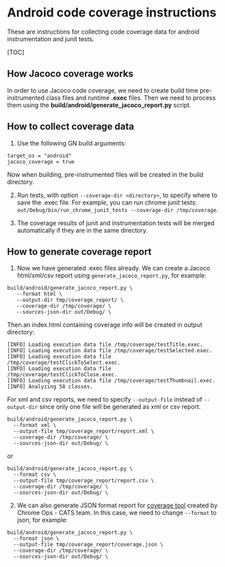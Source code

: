 # Android code coverage instructions

These are instructions for collecting code coverage data for android
instrumentation and junit tests.

[TOC]

## How Jacoco coverage works

In order to use Jacoco code coverage, we need to create build time pre-instrumented
class files and runtime **.exec** files. Then we need to process them using the
**build/android/generate_jacoco_report.py** script.

## How to collect coverage data

1. Use the following GN build arguments:

  ```gn
  target_os = "android"
  jacoco_coverage = true
  ```

   Now when building, pre-instrumented files will be created in the build directory.

2. Run tests, with option `--coverage-dir <directory>`, to specify where to save
   the .exec file. For example, you can run chrome junit tests:
   `out/Debug/bin/run_chrome_junit_tests --coverage-dir /tmp/coverage`.

3. The coverage results of junit and instrumentation tests will be merged
   automatically if they are in the same directory.

## How to generate coverage report

1. Now we have generated .exec files already. We can create a Jacoco html/xml/csv
   report using `generate_jacoco_report.py`, for example:

  ```shell
  build/android/generate_jacoco_report.py \
     --format html \
     --output-dir tmp/coverage_report/ \
     --coverage-dir /tmp/coverage/ \
     --sources-json-dir out/Debug/ \
  ```
   Then an index.html containing coverage info will be created in output directory:

  ```
  [INFO] Loading execution data file /tmp/coverage/testTitle.exec.
  [INFO] Loading execution data file /tmp/coverage/testSelected.exec.
  [INFO] Loading execution data file /tmp/coverage/testClickToSelect.exec.
  [INFO] Loading execution data file /tmp/coverage/testClickToClose.exec.
  [INFO] Loading execution data file /tmp/coverage/testThumbnail.exec.
  [INFO] Analyzing 58 classes.
  ```

   For xml and csv reports, we need to specify `--output-file` instead of `--output-dir` since
   only one file will be generated as xml or csv report.
  ```shell
  build/android/generate_jacoco_report.py \
    --format xml \
    --output-file tmp/coverage_report/report.xml \
    --coverage-dir /tmp/coverage/ \
    --sources-json-dir out/Debug/ \
  ```

   or

  ```shell
  build/android/generate_jacoco_report.py \
    --format csv \
    --output-file tmp/coverage_report/report.csv \
    --coverage-dir /tmp/coverage/ \
    --sources-json-dir out/Debug/ \
  ```

2. We can also generate JSON format report for
   [coverage tool](https://chromium.googlesource.com/chromium/src/+/HEAD/docs/code_coverage.md)
   created by Chrome Ops - CATS team.
   In this case, we need to change `--format` to json, for example:

  ```shell
  build/android/generate_jacoco_report.py \
    --format json \
    --output-file tmp/coverage_report/coverage.json \
    --coverage-dir /tmp/coverage/ \
    --sources-json-dir out/Debug/ \
  ```

